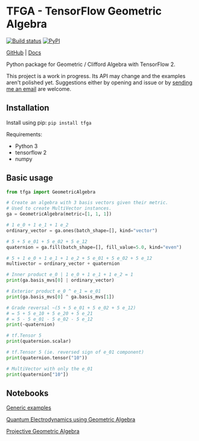 # TFGA - TensorFlow Geometric Algebra
[![Build status](https://github.com/RobinKa/tfga/workflows/Build%20Test%20Publish/badge.svg)](https://github.com/RobinKa/tfga/actions) [![PyPI](https://badge.fury.io/py/tfga.svg)](https://badge.fury.io/py/tfga)

[GitHub](https://github.com/RobinKa/tfga) | [Docs](https://github.com/RobinKa/tfga/wiki/tfga)

Python package for Geometric / Clifford Algebra with TensorFlow 2.

This project is a work in progress. Its API may change and the examples aren't polished yet.
Suggestions either by opening and issue or by [sending me an email](tora@warlock.ai) are welcome.

## Installation
Install using pip: `pip install tfga`

Requirements:
- Python 3
- tensorflow 2
- numpy

## Basic usage
```python
from tfga import GeometricAlgebra

# Create an algebra with 3 basis vectors given their metric.
# Used to create MultiVector instances.
ga = GeometricAlgebra(metric=[1, 1, 1])

# 1 e_0 + 1 e_1 + 1 e_2
ordinary_vector = ga.ones(batch_shape=[], kind="vector")

# 5 + 5 e_01 + 5 e_02 + 5 e_12
quaternion = ga.fill(batch_shape=[], fill_value=5.0, kind="even")

# 5 + 1 e_0 + 1 e_1 + 1 e_2 + 5 e_01 + 5 e_02 + 5 e_12
multivector = ordinary_vector + quaternion

# Inner product e_0 | 1 e_0 + 1 e_1 + 1 e_2 = 1
print(ga.basis_mvs[0] | ordinary_vector)

# Exterior product e_0 ^ e_1 = e_01
print(ga.basis_mvs[0] ^ ga.basis_mvs[1])

# Grade reversal ~(5 + 5 e_01 + 5 e_02 + 5 e_12)
# = 5 + 5 e_10 + 5 e_20 + 5 e_21
# = 5 - 5 e_01 - 5 e_02 - 5 e_12
print(~quaternion)

# tf.Tensor 5
print(quaternion.scalar)

# tf.Tensor 5 (ie. reversed sign of e_01 component)
print(quaternion.tensor("10"))

# MultiVector with only the e_01
print(quaternion["10"])
```

## Notebooks
[Generic examples](https://github.com/RobinKa/tfga/tree/master/notebooks/tfga.ipynb)

[Quantum Electrodynamics using Geometric Algebra](https://github.com/RobinKa/tfga/tree/master/notebooks/qed.ipynb)

[Projective Geometric Algebra](https://github.com/RobinKa/tfga/tree/master/notebooks/pga.ipynb)